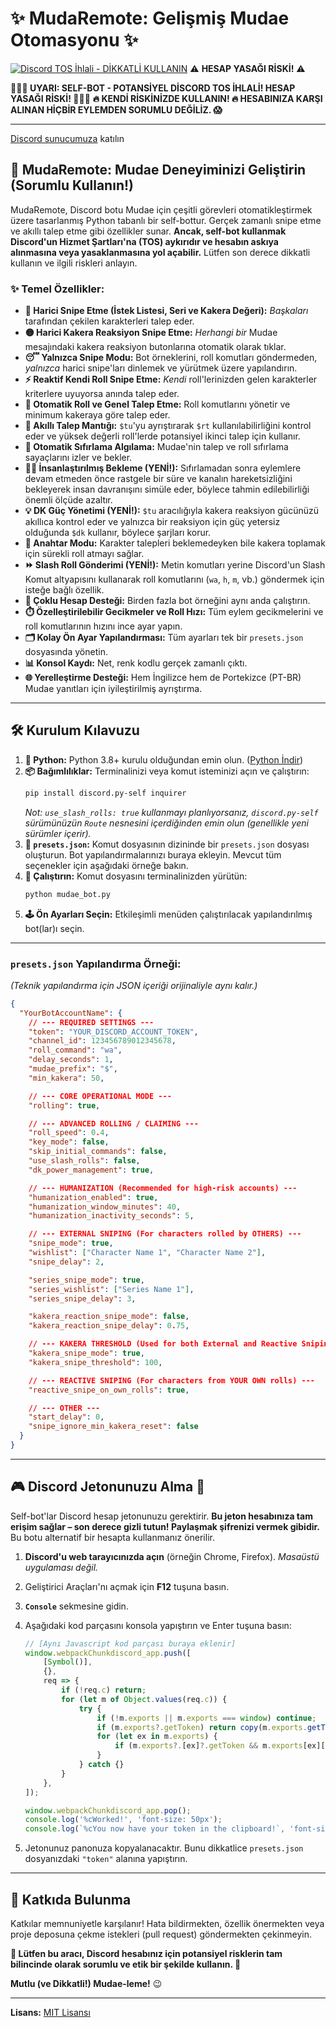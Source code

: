 # ✨ MudaRemote: Gelişmiş Mudae Otomasyonu ✨

[![Discord TOS İhlali - **DİKKATLİ KULLANIN**](https://img.shields.io/badge/Discord%20TOS-VIOLATION-red)](https://discord.com/terms) ⚠️ **HESAP YASAĞI RİSKİ!** ⚠️

**🛑🛑🛑 UYARI: SELF-BOT - POTANSİYEL DİSCORD TOS İHLALİ! HESAP YASAĞI RİSKİ! 🛑🛑🛑**
**🔥 KENDİ RİSKİNİZDE KULLANIN! 🔥 HESABINIZA KARŞI ALINAN HİÇBİR EYLEMDEN SORUMLU DEĞİLİZ. 😱**

---

[Discord sunucumuza](https://discord.gg/4WHXkDzuZx) katılın

## 🚀 MudaRemote: Mudae Deneyiminizi Geliştirin (Sorumlu Kullanın!)

MudaRemote, Discord botu Mudae için çeşitli görevleri otomatikleştirmek üzere tasarlanmış Python tabanlı bir self-bottur. Gerçek zamanlı snipe etme ve akıllı talep etme gibi özellikler sunar. **Ancak, self-bot kullanmak Discord'un Hizmet Şartları'na (TOS) aykırıdır ve hesabın askıya alınmasına veya yasaklanmasına yol açabilir.** Lütfen son derece dikkatli kullanın ve ilgili riskleri anlayın.

### ✨ Temel Özellikler:

*   **🎯 Harici Snipe Etme (İstek Listesi, Seri ve Kakera Değeri):** *Başkaları* tarafından çekilen karakterleri talep eder.
*   **🟡 Harici Kakera Reaksiyon Snipe Etme:** *Herhangi bir* Mudae mesajındaki kakera reaksiyon butonlarına otomatik olarak tıklar.
*   **😴 Yalnızca Snipe Modu:** Bot örneklerini, roll komutları göndermeden, *yalnızca* harici snipe'ları dinlemek ve yürütmek üzere yapılandırın.
*   **⚡ Reaktif Kendi Roll Snipe Etme:** *Kendi* roll'lerinizden gelen karakterler kriterlere uyuyorsa anında talep eder.
*   **🤖 Otomatik Roll ve Genel Talep Etme:** Roll komutlarını yönetir ve minimum kakeraya göre talep eder.
*   **🥇 Akıllı Talep Mantığı:** `$tu`'yu ayrıştırarak `$rt` kullanılabilirliğini kontrol eder ve yüksek değerli roll'lerde potansiyel ikinci talep için kullanır.
*   **🔄 Otomatik Sıfırlama Algılama:** Mudae'nin talep ve roll sıfırlama sayaçlarını izler ve bekler.
*   **🚶‍♂️ İnsanlaştırılmış Bekleme (YENİ!):** Sıfırlamadan sonra eylemlere devam etmeden önce rastgele bir süre ve kanalın hareketsizliğini bekleyerek insan davranışını simüle eder, böylece tahmin edilebilirliği önemli ölçüde azaltır.
*   **💡 DK Güç Yönetimi (YENİ!):** `$tu` aracılığıyla kakera reaksiyon gücünüzü akıllıca kontrol eder ve yalnızca bir reaksiyon için güç yetersiz olduğunda `$dk` kullanır, böylece şarjları korur.
*   **🔑 Anahtar Modu:** Karakter talepleri beklemedeyken bile kakera toplamak için sürekli roll atmayı sağlar.
*   **⏩ Slash Roll Gönderimi (YENİ!):** Metin komutları yerine Discord'un Slash Komut altyapısını kullanarak roll komutlarını (`wa`, `h`, `m`, vb.) göndermek için isteğe bağlı özellik.
*   **👯 Çoklu Hesap Desteği:** Birden fazla bot örneğini aynı anda çalıştırın.
*   **⏱️ Özelleştirilebilir Gecikmeler ve Roll Hızı:** Tüm eylem gecikmelerini ve roll komutlarının hızını ince ayar yapın.
*   **🗂️ Kolay Ön Ayar Yapılandırması:** Tüm ayarları tek bir `presets.json` dosyasında yönetin.
*   **📊 Konsol Kaydı:** Net, renk kodlu gerçek zamanlı çıktı.
*   **🌐 Yerelleştirme Desteği:** Hem İngilizce hem de Portekizce (PT-BR) Mudae yanıtları için iyileştirilmiş ayrıştırma.

---

## 🛠️ Kurulum Kılavuzu

1.  **🐍 Python:** Python 3.8+ kurulu olduğundan emin olun. ([Python İndir](https://www.python.org/downloads/))
2.  **📦 Bağımlılıklar:** Terminalinizi veya komut isteminizi açın ve çalıştırın:
    ```bash
    pip install discord.py-self inquirer
    ```
    *Not: `use_slash_rolls: true` kullanmayı planlıyorsanız, `discord.py-self` sürümünüzün `Route` nesnesini içerdiğinden emin olun (genellikle yeni sürümler içerir).*
3.  **📝 `presets.json`:** Komut dosyasının dizininde bir `presets.json` dosyası oluşturun. Bot yapılandırmalarınızı buraya ekleyin. Mevcut tüm seçenekler için aşağıdaki örneğe bakın.
4.  **🚀 Çalıştırın:** Komut dosyasını terminalinizden yürütün:
    ```bash
    python mudae_bot.py
    ```
5.  **🕹️ Ön Ayarları Seçin:** Etkileşimli menüden çalıştırılacak yapılandırılmış bot(lar)ı seçin.

---

### `presets.json` Yapılandırma Örneği:

*(Teknik yapılandırma için JSON içeriği orijinaliyle aynı kalır.)*

```json
{
  "YourBotAccountName": {
    // --- REQUIRED SETTINGS ---
    "token": "YOUR_DISCORD_ACCOUNT_TOKEN", 
    "channel_id": 123456789012345678,     
    "roll_command": "wa",                  
    "delay_seconds": 1,                    
    "mudae_prefix": "$",                   
    "min_kakera": 50,                      

    // --- CORE OPERATIONAL MODE ---
    "rolling": true,                       

    // --- ADVANCED ROLLING / CLAIMING ---
    "roll_speed": 0.4,                     
    "key_mode": false,                     
    "skip_initial_commands": false,        
    "use_slash_rolls": false,              
    "dk_power_management": true,           

    // --- HUMANIZATION (Recommended for high-risk accounts) ---
    "humanization_enabled": true,          
    "humanization_window_minutes": 40,     
    "humanization_inactivity_seconds": 5,  

    // --- EXTERNAL SNIPING (For characters rolled by OTHERS) ---
    "snipe_mode": true,                    
    "wishlist": ["Character Name 1", "Character Name 2"],
    "snipe_delay": 2,                      

    "series_snipe_mode": true,             
    "series_wishlist": ["Series Name 1"],
    "series_snipe_delay": 3,               

    "kakera_reaction_snipe_mode": false,   
    "kakera_reaction_snipe_delay": 0.75,   

    // --- KAKERA THRESHOLD (Used for both External and Reactive Sniping) ---
    "kakera_snipe_mode": true,             
    "kakera_snipe_threshold": 100,         

    // --- REACTIVE SNIPING (For characters from YOUR OWN rolls) ---
    "reactive_snipe_on_own_rolls": true,   

    // --- OTHER ---
    "start_delay": 0,                      
    "snipe_ignore_min_kakera_reset": false 
  }
}
```

---

## 🎮 Discord Jetonunuzu Alma 🔑

Self-bot'lar Discord hesap jetonunuzu gerektirir. **Bu jeton hesabınıza tam erişim sağlar – son derece gizli tutun! Paylaşmak şifrenizi vermek gibidir.** Bu botu alternatif bir hesapta kullanmanız önerilir.

1.  **Discord'u web tarayıcınızda açın** (örneğin Chrome, Firefox). *Masaüstü uygulaması değil.*
2.  Geliştirici Araçları'nı açmak için **F12** tuşuna basın.
3.  **`Console`** sekmesine gidin.
4.  Aşağıdaki kod parçasını konsola yapıştırın ve Enter tuşuna basın:

    ```javascript
    // [Aynı Javascript kod parçası buraya eklenir]
    window.webpackChunkdiscord_app.push([
    	[Symbol()],
    	{},
    	req => {
    		if (!req.c) return;
    		for (let m of Object.values(req.c)) {
    			try {
    				if (!m.exports || m.exports === window) continue;
    				if (m.exports?.getToken) return copy(m.exports.getToken());
    				for (let ex in m.exports) {
    					if (m.exports?.[ex]?.getToken && m.exports[ex][Symbol.toStringTag] !== 'IntlMessagesProxy') return copy(m.exports[ex].getToken());
    				}
    			} catch {}
    		}
    	},
    ]);

    window.webpackChunkdiscord_app.pop();
    console.log('%cWorked!', 'font-size: 50px');
    console.log(`%cYou now have your token in the clipboard!`, 'font-size: 16px');
    ```
5.  Jetonunuz panonuza kopyalanacaktır. Bunu dikkatlice `presets.json` dosyanızdaki `"token"` alanına yapıştırın.

---

## 🤝 Katkıda Bulunma

Katkılar memnuniyetle karşılanır! Hata bildirmekten, özellik önermekten veya proje deposuna çekme istekleri (pull request) göndermekten çekinmeyin.

**🙏 Lütfen bu aracı, Discord hesabınız için potansiyel risklerin tam bilincinde olarak sorumlu ve etik bir şekilde kullanın. 🙏**

**Mutlu (ve Dikkatli!) Mudae-leme!** 😉

---
**Lisans:** [MIT Lisansı](LICENSE)
